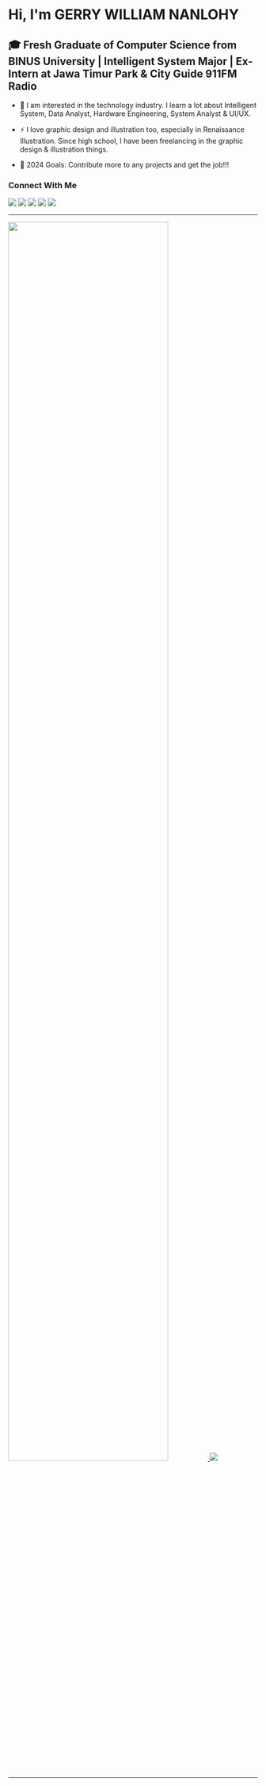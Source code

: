 # Hi, I'm GERRY WILLIAM NANLOHY
## 🎓 Fresh Graduate of Computer Science from BINUS University | Intelligent System Major | Ex-Intern at Jawa Timur Park & City Guide 911FM Radio

- 🌱 I am interested in the technology industry. I learn a lot about Intelligent System, Data Analyst, Hardware Engineering, System Analyst & UI/UX.

- ⚡ I love graphic design and illustration too, especially in Renaissance Illustration. Since high school, I have been freelancing in the graphic design & illustration things.

- 🥅 2024 Goals: Contribute more to any projects and get the job!!!

### Connect With Me

[![](https://img.shields.io/badge/WhatsApp-25D366?style=for-the-badge&logo=whatsapp&logoColor=white)](https://wa.me/085236432452) [![](https://img.shields.io/badge/Gmail-D14836?style=for-the-badge&logo=gmail&logoColor=white)](mailto:nanlohygerry@gmail.com) [![](https://img.shields.io/badge/Microsoft_Outlook-0078D4?style=for-the-badge&logo=microsoft-outlook&logoColor=white)](mailto:gerry.nanlohy@binus.ac.id) [![](https://img.shields.io/badge/Instagram-E4405F?style=for-the-badge&logo=instagram&logoColor=white)](https://www.instagram.com/hy.gerry_/) [![](https://img.shields.io/badge/LinkedIn-0077B5?style=for-the-badge&logo=linkedin&logoColor=white)](https://www.linkedin.com/in/gerrywilliamnanlohy/)

<hr>
 <a href="https://github.com/hygerry">
 <img height=80% widht=80% src="https://github-readme-stats.vercel.app/api/top-langs?username=hygerry&show_icons=true&theme=tokyonight">
 <img src="https://github-readme-stats.vercel.app/api?username=hygerry&show_icons=true&theme=tokyonight">
 </a>
 </p>
<hr>
